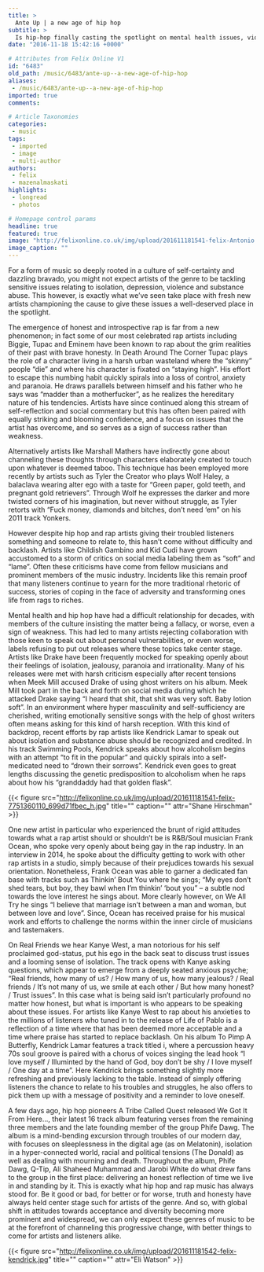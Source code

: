 ```yaml
---
title: >
  Ante Up | a new age of hip hop
subtitle: >
  Is hip-hop finally casting the spotlight on mental health issues, violence and gender identity?
date: "2016-11-18 15:42:16 +0000"

# Attributes from Felix Online V1
id: "6483"
old_path: /music/6483/ante-up--a-new-age-of-hip-hop
aliases:
 - /music/6483/ante-up--a-new-age-of-hip-hop
imported: true
comments:

# Article Taxonomies
categories:
 - music
tags:
 - imported
 - image
 - multi-author
authors:
 - felix
 - mazenalmaskati
highlights:
 - longread
 - photos

# Homepage control params
headline: true
featured: true
image: "http://felixonline.co.uk/img/upload/201611181541-felix-Antonio Rull.jpg"
image_caption: ""
---
```


For a form of music so deeply rooted in a culture of self-certainty and dazzling bravado, you might not expect artists of the genre to be tackling sensitive issues relating to isolation, depression, violence and substance abuse. This however, is exactly what we’ve seen take place with fresh new artists championing the cause to give these issues a well-deserved place in the spotlight.

The emergence of honest and introspective rap is far from a new phenomenon; in fact some of our most celebrated rap artists including Biggie, Tupac and Eminem have been known to rap about the grim realities of their past with brave honesty. In Death Around The Corner Tupac plays the role of a character living in a harsh urban wasteland where the “skinny” people “die” and where his character is fixated on “staying high”. His effort to escape this numbing habit quickly spirals into a loss of control, anxiety and paranoia. He draws parallels between himself and his father who he says was “madder than a motherfucker”, as he realizes the hereditary nature of his tendencies. Artists have since continued along this stream of self-reflection and social commentary but this has often been paired with equally striking and blooming confidence, and a focus on issues that the artist has overcome, and so serves as a sign of success rather than weakness.

Alternatively artists like Marshall Mathers have indirectly gone about channeling these thoughts through characters elaborately created to touch upon whatever is deemed taboo. This technique has been employed more recently by artists such as Tyler the Creator who plays Wolf Haley, a balaclava wearing alter ego with a taste for “Green paper, gold teeth, and pregnant gold retrievers”. Through Wolf he expresses the darker and more twisted corners of his imagination, but never without struggle, as Tyler retorts with “Fuck money, diamonds and bitches, don’t need ‘em” on his 2011 track Yonkers.

However despite hip hop and rap artists giving their troubled listeners something and someone to relate to, this hasn’t come without difficulty and backlash. Artists like Childish Gambino and Kid Cudi have grown accustomed to a storm of critics on social media labeling them as “soft” and “lame”. Often these criticisms have come from fellow musicians and prominent members of the music industry. Incidents like this remain proof that many listeners continue to yearn for the more traditional rhetoric of success, stories of coping in the face of adversity and transforming ones life from rags to riches.

Mental health and hip hop have had a difficult relationship for decades, with members of the culture insisting the matter being a fallacy, or worse, even a sign of weakness. This had led to many artists rejecting collaboration with those keen to speak out about personal vulnerabilities, or even worse, labels refusing to put out releases where these topics take center stage. Artists like Drake have been frequently mocked for speaking openly about their feelings of isolation, jealousy, paranoia and irrationality. Many of his releases were met with harsh criticism especially after recent tensions when Meek Mill accused Drake of using ghost writers on his album. Meek Mill took part in the back and forth on social media during which he attacked Drake saying “I heard that shit, that shit was very soft. Baby lotion soft”. In an environment where hyper masculinity and self-sufficiency are cherished, writing emotionally sensitive songs with the help of ghost writers often means asking for this kind of harsh reception. With this kind of backdrop, recent efforts by rap artists like Kendrick Lamar to speak out about isolation and substance abuse should be recognized and credited. In his track Swimming Pools, Kendrick speaks about how alcoholism begins with an attempt “to fit in the popular” and quickly spirals into a self-medicated need to “drown their sorrows”. Kendrick even goes to great lengths discussing the genetic predisposition to alcoholism when he raps about how his “granddaddy had that golden flask”.

{{< figure src="http://felixonline.co.uk/img/upload/201611181541-felix-7751360110_699d71fbec_h.jpg" title="" caption="" attr="Shane Hirschman" >}}

One new artist in particular who experienced the brunt of rigid attitudes towards what a rap artist should or shouldn’t be is R&amp;B/Soul musician Frank Ocean, who spoke very openly about being gay in the rap industry. In an interview in 2014, he spoke about the difficulty getting to work with other rap artists in a studio, simply because of their prejudices towards his sexual orientation. Nonetheless, Frank Ocean was able to garner a dedicated fan base with tracks such as Thinkin’ Bout You where he sings; “My eyes don’t shed tears, but boy, they bawl when I’m thinkin’ ‘bout you” – a subtle nod towards the love interest he sings about. More clearly however, on We All Try he sings “I believe that marriage isn’t between a man and woman, but between love and love”. Since, Ocean has received praise for his musical work and efforts to challenge the norms within the inner circle of musicians and tastemakers.

On Real Friends we hear Kanye West, a man notorious for his self proclaimed god-status, put his ego in the back seat to discuss trust issues and a looming sense of isolation. The track opens with Kanye asking questions, which appear to emerge from a deeply seated anxious psyche; “Real friends, how many of us? / How many of us, how many jealous? / Real friends / It’s not many of us, we smile at each other / But how many honest? / Trust issues”. In this case what is being said isn’t particularly profound no matter how honest, but what is important is who appears to be speaking about these issues. For artists like Kanye West to rap about his anxieties to the millions of listeners who tuned in to the release of Life of Pablo is a reflection of a time where that has been deemed more acceptable and a time where praise has started to replace backlash.
On his album To Pimp A Butterfly, Kendrick Lamar features a track titled i, where a percussion heavy 70s soul groove is paired with a chorus of voices singing the lead hook “I love myself / Illuminted by the hand of God, boy don’t be shy / I love myself / One day at a time”. Here Kendrick brings something slightly more refreshing and previously lacking to the table. Instead of simply offering listeners the chance to relate to his troubles and struggles, he also offers to pick them up with a message of positivity and a reminder to love oneself.

A few days ago, hip hop pioneers A Tribe Called Quest released We Got It From Here…, their latest 16 track album featuring verses from the remaining three members and the late founding member of the group Phife Dawg. The album is a mind-bending excursion through troubles of our modern day, with focuses on sleeplessness in the digital age (as on Melatonin), isolation in a hyper-connected world, racial and political tensions (The Donald) as well as dealing with mourning and death. Throughout the album, Phife Dawg, Q-Tip, Ali Shaheed Muhammad and Jarobi White do what drew fans to the group in the first place: delivering an honest reflection of time we live in and standing by it. This is exactly what hip hop and rap music has always stood for. Be it good or bad, for better or for worse, truth and honesty have always held center stage such for artists of the genre. And so, with global shift in attitudes towards acceptance and diversity becoming more prominent and widespread, we can only expect these genres of music to be at the forefront of channeling this progressive change, with better things to come for artists and listeners alike.

{{< figure src="http://felixonline.co.uk/img/upload/201611181542-felix-kendrick.jpg" title="" caption="" attr="Eli Watson" >}}
